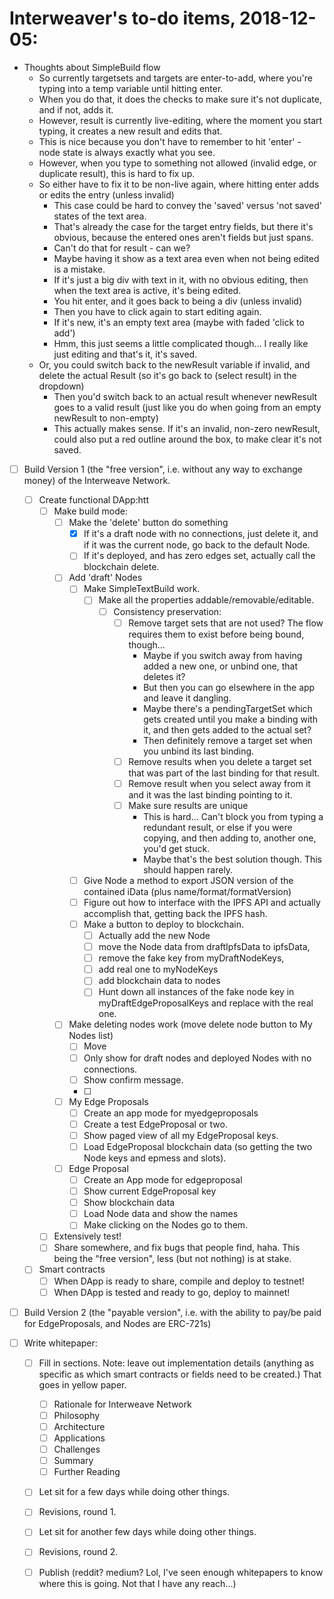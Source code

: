 # Interweaver's to-do items, 2018-12-05:

- Thoughts about SimpleBuild flow
  - So currently targetsets and targets are enter-to-add, where you're typing into a temp variable until hitting enter.
  - When you do that, it does the checks to make sure it's not duplicate, and if not, adds it.
  - However, result is currently live-editing, where the moment you start typing, it creates a new result and edits that.
  - This is nice because you don't have to remember to hit 'enter' - node state is always exactly what you see.
  - However, when you type to something not allowed (invalid edge, or duplicate result), this is hard to fix up.
  - So either have to fix it to be non-live again, where hitting enter adds or edits the entry (unless invalid)
    - This case could be hard to convey the 'saved' versus 'not saved' states of the text area.
    - That's already the case for the target entry fields, but there it's obvious, because the entered ones aren't fields but just spans.
    - Can't do that for result - can we?
    - Maybe having it show as a text area even when not being edited is a mistake.
    - If it's just a big div with text in it, with no obvious editing, then when the text area is active, it's being edited.
    - You hit enter, and it goes back to being a div (unless invalid)
    - Then you have to click again to start editing again.
    - If it's new, it's an empty text area (maybe with faded 'click to add')
    - Hmm, this just seems a little complicated though... I really like just editing and that's it, it's saved.
  - Or, you could switch back to the newResult variable if invalid, and delete the actual Result (so it's go back to (select result) in the dropdown)
    - Then you'd switch back to an actual result whenever newResult goes to a valid result (just like you do when going from an empty newResult to non-empty)
    - This actually makes sense. If it's an invalid, non-zero newResult, could also put a red outline around the box, to make clear it's not saved.

- [ ] Build Version 1 (the "free version", i.e. without any way to exchange money) of the Interweave Network.
  - [ ] Create functional DApp:htt
    - [ ] Make build mode:
      - [ ] Make the 'delete' button do something
        - [X] If it's a draft node with no connections, just delete it, and if it was the current node, go back to the default Node.
        - [ ] If it's deployed, and has zero edges set, actually call the blockchain delete.
      - [ ] Add 'draft' Nodes
        - [ ] Make SimpleTextBuild work.
          - [ ] Make all the properties addable/removable/editable.
            - [ ] Consistency preservation:
              - [ ] Remove target sets that are not used? The flow requires them to exist before being bound, though...
                - Maybe if you switch away from having added a new one, or unbind one, that deletes it?
                - But then you can go elsewhere in the app and leave it dangling.
                - Maybe there's a pendingTargetSet which gets created until you make a binding with it, and then gets added to the actual set?
                - Then definitely remove a target set when you unbind its last binding.
              - [ ] Remove results when you delete a target set that was part of the last binding for that result.
              - [ ] Remove result when you select away from it and it was the last binding pointing to it.
              - [ ] Make sure results are unique
                - This is hard... Can't block you from typing a redundant result, or else if you were copying, and then adding to, another one, you'd get stuck.
                - Maybe that's the best solution though. This should happen rarely.
        - [ ] Give Node a method to export JSON version of the contained iData (plus name/format/formatVersion)
        - [ ] Figure out how to interface with the IPFS API and actually accomplish that, getting back the IPFS hash.
        - [ ] Make a button to deploy to blockchain.
          - [ ] Actually add the new Node
          - [ ] move the Node data from draftIpfsData to ipfsData,
          - [ ] remove the fake key from myDraftNodeKeys,
          - [ ] add real one to myNodeKeys
          - [ ] add blockchain data to nodes
          - [ ] Hunt down all instances of the fake node key in myDraftEdgeProposalKeys and replace with the real one.
      - [ ] Make deleting nodes work (move delete node button to My Nodes list)
        - [ ] Move
        - [ ] Only show for draft nodes and deployed Nodes with no connections.
        - [ ] Show confirm message.
        - [ ]
      - [ ] My Edge Proposals
        - [ ] Create an app mode for myedgeproposals
        - [ ] Create a test EdgeProposal or two.
        - [ ] Show paged view of all my EdgeProposal keys.
        - [ ] Load EdgeProposal blockchain data (so getting the two Node keys and epmess and slots).
      - [ ] Edge Proposal
        - [ ] Create an App mode for edgeproposal
        - [ ] Show current EdgeProposal key
        - [ ] Show blockchain data
        - [ ] Load Node data and show the names
        - [ ] Make clicking on the Nodes go to them.
    - [ ] Extensively test!
    - [ ] Share somewhere, and fix bugs that people find, haha. This being the "free version", less (but not nothing) is at stake.
  - [ ] Smart contracts
    - [ ] When DApp is ready to share, compile and deploy to testnet!
    - [ ] When DApp is tested and ready to go, deploy to mainnet!
    
- [ ] Build Version 2 (the "payable version", i.e. with the ability to pay/be paid for EdgeProposals, and Nodes are ERC-721s)

- [ ] Write whitepaper:
    - [ ] Fill in sections. Note: leave out implementation details (anything as specific as which smart contracts or fields need to be created.) That goes in yellow paper.
      - [ ] Rationale for Interweave Network
      - [ ] Philosophy
      - [ ] Architecture
      - [ ] Applications
      - [ ] Challenges
      - [ ] Summary
      - [ ] Further Reading
    - [ ] Let sit for a few days while doing other things.
    - [ ] Revisions, round 1.
    - [ ] Let sit for another few days while doing other things.
    - [ ] Revisions, round 2.
    - [ ] Publish (reddit? medium? Lol, I've seen enough whitepapers to know where this is going. Not that I have any reach...)
 



 
